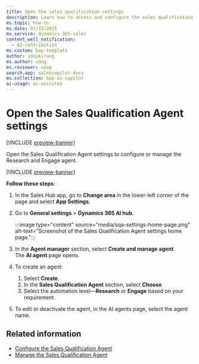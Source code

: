 ```yaml
---
title: Open the sales qualification settings
description: Learn how to access and configure the sales qualification settings in Dynamics 365 Sales.
ms.topic: how-to 
ms.date: 07/31/2025
ms.service: dynamics-365-sales
content_well_notification:
  - AI-contribution
ms.custom: bap-template
author: udaykirang
ms.author: udag
ms.reviewer: udag
search.app: salescopilot-docs
ms.collection: bap-ai-copilot
ai-usage: ai-assisted
---
```


# Open the Sales Qualification Agent settings

[!INCLUDE [preview-banner](~/../shared-content/shared/preview-includes/preview-banner.md)]

Open the Sales Qualification Agent settings to configure or manage the Research and Engage agent.

[!INCLUDE [preview-banner](~/../shared-content/shared/preview-includes/preview-note-d365.md)]

**Follow these steps**:

1. In the Sales Hub app, go to **Change area** in the lower-left corner of the page and select **App Settings**.  
1. Go to **General settings** > **Dynamics 365 AI hub**.

    :::image type="content" source="media/sqa-settings-home-page.png" alt-text="Screenshot of the Sales Qualification Agent settings home page.":::

1. In the **Agent manager** section, select **Create and manage agent**.  
    The **AI agent** page opens.  
1. To create an agent:  
    1. Select **Create**.  
    1. In the **Sales Qualification Agent** section, select **Choose**.  
    1. Select the automation level&mdash;**Research** or **Engage** based on your requirement.  
1. To edit or deactivate the agent, in the AI agents page, select the agent name.  

## Related information

- [Configure the Sales Qualification Agent](configure-sales-qualification-agent.md)  
- [Manage the Sales Qualification Agent](manage-sales-qualification-agent.md)

